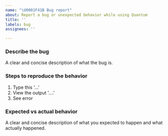 ```yaml
---
name: "\U0001F41B Bug report"
about: Report a bug or unexpected behavior while using Quantum
title: ''
labels: bug
assignees: ''

---
```


### Describe the bug

A clear and concise description of what the bug is.

### Steps to reproduce the behavior

1. Type this '...'
2. View the output '....'
3. See error

### Expected vs actual behavior

A clear and concise description of what you expected to happen and what actually happened.
